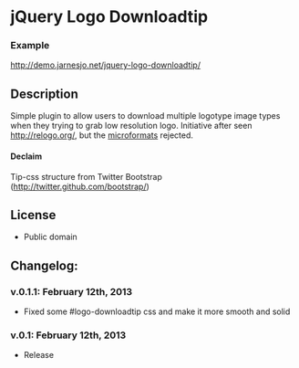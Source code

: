 # jQuery Logo Downloadtip

### Example
http://demo.jarnesjo.net/jquery-logo-downloadtip/

## Description
Simple plugin to allow users to download multiple logotype image types when they trying to grab low resolution logo.
Initiative after seen http://relogo.org/, but the [microformats](http://microformats.org/wiki/rel-logo) rejected.

#### Declaim
Tip-css structure from Twitter Bootstrap (http://twitter.github.com/bootstrap/)

## License
* Public domain

## Changelog:

### v.0.1.1: February 12th, 2013
* Fixed some #logo-downloadtip css and make it more smooth and solid

### v.0.1: February 12th, 2013
* Release

